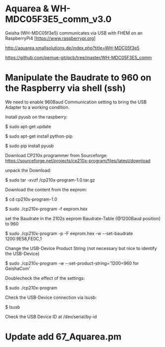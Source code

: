 # Aquarea & WH-MDC05F3E5_comm_v3.0
Geisha (WH-MDC05f3e5) communicates via USB with FHEM on an RaspberryPi4 [https://www.raspberrypi.org]

http://aquarea.smallsolutions.de/index.php?title=WH-MDC05f3e5

https://github.com/pemue-git/pcb/tree/master/WH-MDC05F3E5_comm

# Manipulate the Baudrate to 960 on the Raspberry via shell (ssh)

We need to enable 960Baud Communication setting to bring the USB Adapter to a working condition.

Install pyusb on the raspberry:

$ sudo apt-get update

$ sudo apt-get install python-pip  

$ sudo pip install pyusb

Download CP210x programmer from Sourceforge:
https://sourceforge.net/projects/cp210x-program/files/latest/download

unpack the Download:

$ sudo tar -xvzf /cp210x-program-1.0.tar.gz


Download the content from the eeprom:

$ cd cp210x-program-1.0

$ sudo ./cp210x-program -f eeprom.hex

set the Baudrate in the 2102s eeprom Baudrate-Table (@1200Baud position) to 960

$ sudo ./cp210x-program -p -F eeprom.hex -w --set-baudrate 1200:9E58,FE0C,1

Change the USB-Device Product String (not necessary but nice to identify the USB-Device)

$ sudo ./cp210x-program -w --set-product-string='1200=960 for GeishaCom'

Doublecheck the effect of the settings:

$ sudo ./cp210x-program

Check the USB-Device connection via lsusb:

$ lsusb

Check the USB Device ID at /dev/serial/by-id

# Update add 67_Aquarea.pm

